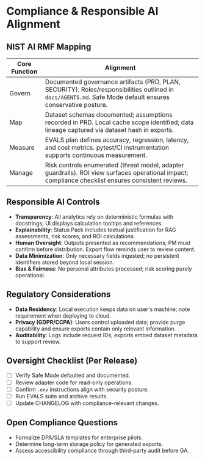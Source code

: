 # Compliance & Responsible AI Alignment

## NIST AI RMF Mapping
| Core Function | Alignment |
| ------------- | --------- |
| Govern | Documented governance artifacts (PRD, PLAN, SECURITY). Roles/responsibilities outlined in `docs/AGENTS.md`. Safe Mode default ensures conservative posture. |
| Map | Dataset schemas documented; assumptions recorded in PRD. Local cache scope identified; data lineage captured via dataset hash in exports. |
| Measure | EVALS plan defines accuracy, regression, latency, and cost metrics. pytest/CI instrumentation supports continuous measurement. |
| Manage | Risk controls enumerated (threat model, adapter guardrails). ROI view surfaces operational impact; compliance checklist ensures consistent reviews. |

## Responsible AI Controls
- **Transparency**: All analytics rely on deterministic formulas with docstrings; UI displays calculation tooltips and references.
- **Explainability**: Status Pack includes textual justification for RAG assessments, risk scores, and ROI calculations.
- **Human Oversight**: Outputs presented as recommendations; PM must confirm before distribution. Export flow reminds user to review content.
- **Data Minimization**: Only necessary fields ingested; no persistent identifiers stored beyond local session.
- **Bias & Fairness**: No personal attributes processed; risk scoring purely operational.

## Regulatory Considerations
- **Data Residency**: Local execution keeps data on user's machine; note requirement when deploying to cloud.
- **Privacy (GDPR/CCPA)**: Users control uploaded data; provide purge capability and ensure exports contain only relevant information.
- **Auditability**: Logs include request IDs; exports embed dataset metadata to support review.

## Oversight Checklist (Per Release)
- ☐ Verify Safe Mode defaulted and documented.
- ☐ Review adapter code for read-only operations.
- ☐ Confirm `.env` instructions align with security posture.
- ☐ Run EVALS suite and archive results.
- ☐ Update CHANGELOG with compliance-relevant changes.

## Open Compliance Questions
- Formalize DPA/SLA templates for enterprise pilots.
- Determine long-term storage policy for generated exports.
- Assess accessibility compliance through third-party audit before GA.

